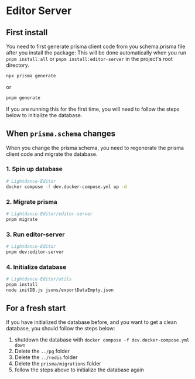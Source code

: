 # Editor Server

## First install

You need to first generate prisma client code from you schema.prisma file after you install the package:
This will be done automatically when you run `pnpm install:all` or `pnpm install:editor-server` in the project's root directory.

```sh
npx prisma generate
```

or

```sh
pnpm generate
```

If you are running this for the first time, you will need to follow the steps below to initialize the database.

## When `prisma.schema` changes

When you change the prisma schema, you need to regenerate the prisma client code and migrate the database.

### 1. Spin up database

```sh
# Lightdance-Editor
docker compose -f dev.docker-compose.yml up -d
```

### 2. Migrate prisma

```sh
# Lightdance-Editor/editor-server
pnpm migrate
```

### 3. Run editor-server

```sh
# Lightdance-Editor
pnpm dev:editor-server
```

### 4. Initialize database

```sh
# Lightdance-Editor/utils
pnpm install
node initDB.js jsons/exportDataEmpty.json
```

## For a fresh start

If you have initialized the database before, and you want to get a clean database, you should follow the steps below:

1. shutdown the database with `docker compose -f dev.docker-compose.yml down`
2. Delete the `../pg` folder
3. Delete the `../redis` folder
4. Delete the `prisma/migrations` folder
5. follow the steps above to initialize the database again

